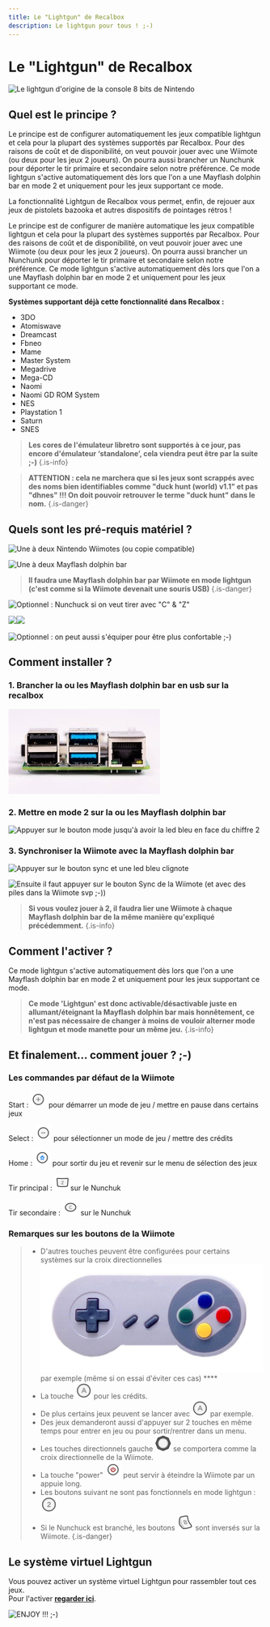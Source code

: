 ```yaml
---
title: Le "Lightgun" de Recalbox
description: Le lightgun pour tous ! ;-)
---
```


# Le "Lightgun" de Recalbox

![Le lightgun d&apos;origine de la console 8 bits de Nintendo](https://gblobscdn.gitbook.com/assets%2F-LzWj9p28FD5y9arPHmj%2F-MKAP38_U9NfWbQBC1s1%2F-MKAQ50E7mDYpt-rsb21%2Fimage.png?alt=media&token=cef0b2e0-ccc3-44ff-9879-820177e6ab1d)

## **Quel est le principe ?**

Le principe est de configurer automatiquement les jeux compatible lightgun et cela pour la plupart des systèmes supportés par Recalbox. Pour des raisons de coût et de disponibilité, on veut pouvoir jouer avec une Wiimote \(ou deux pour les jeux 2 joueurs\). On pourra aussi brancher un Nunchunk pour déporter le tir primaire et secondaire selon notre préférence. Ce mode lightgun s'active automatiquement dès lors que l'on a une Mayflash dolphin bar en mode 2 et uniquement pour les jeux supportant ce mode.

La fonctionnalité Lightgun de Recalbox vous permet, enfin, de rejouer aux jeux de pistolets bazooka et autres dispositifs de pointages rétros !

Le principe est de configurer de manière automatique les jeux compatible lightgun et cela pour la plupart des systèmes supportés par Recalbox. Pour des raisons de coût et de disponibilité, on veut pouvoir jouer avec une Wiimote \(ou deux pour les jeux 2 joueurs\). On pourra aussi brancher un Nunchunk pour déporter le tir primaire et secondaire selon notre préférence. Ce mode lightgun s'active automatiquement dès lors que l'on a une Mayflash dolphin bar en mode 2 et uniquement pour les jeux supportant ce mode.

**Systèmes supportant déjà cette fonctionnalité dans Recalbox :**

* 3DO
* Atomiswave
* Dreamcast
* Fbneo
* Mame
* Master System
* Megadrive
* Mega-CD
* Naomi
* Naomi GD ROM System
* NES
* Playstation 1
* Saturn
* SNES


>**Les cores de l'émulateur libretro sont supportés à ce jour, pas encore d'émulateur ‘standalone’, cela viendra peut être par la suite ;-\)**
{.is-info}


>**ATTENTION : cela ne marchera que si les jeux sont scrappés avec des noms bien identifiables comme "duck hunt \(world\) v1.1" et pas "dhnes" !!! On doit pouvoir retrouver le terme "duck hunt" dans le nom.**
{.is-danger}

## **Quels sont les pré-requis matériel ?**

![Une &#xE0; deux Nintendo Wiimotes \(ou copie compatible\)](https://lh5.googleusercontent.com/NNm189Bx1goyA9D_qMw3I7KZdzxg-2eA6vHrNSyO-Edx7o9fp68x4-Q4I_ZyBwhtiUagOu6li6UjtGtT2LgO4H9c0hRS7eMwzObS_OYoY7tm8RJMnvp_XSHeELfv_NuZSAMJdHJk)

![Une &#xE0; deux Mayflash dolphin bar](https://lh6.googleusercontent.com/mZiPLJ6gcMT6b7VUHf2kWVA_lfNX7qrAiaA5jBH_FnuAEeAtKzlHCzifWDWlvICeEuqZvWFHQs4cpre23k5KQ-0E7iSuVFh02xqOcMxcPhTAdzDHR3d104nDW4BPFqv68OcEuw9q)


>**Il faudra une Mayflash dolphin bar par Wiimote en mode lightgun \(c'est comme si la Wiimote devenait une souris USB\)**
{.is-danger}

![Optionnel : Nunchuck si on veut tirer avec &quot;C&quot; &amp; &quot;Z&quot;](https://lh5.googleusercontent.com/MywufiMb-KgexMMdjS30gdsWz-0jvbKnYPQp0XpEHHthRPWKG5LMPyFbgShaVCVpo1aA4iMC8gaogmyRjQzZrP1ABUtcNVCWailUu1T9GLKU786xc6LPe9thuCc25ZX1OCYOtOur)

![](https://firebasestorage.googleapis.com/v0/b/gitbook-28427.appspot.com/o/assets%2F-LzWj9p28FD5y9arPHmj%2F-MJOoj1fI5DbRKAPkUiv%2F-MJOpM6MN22S852r9oq3%2Fimage.png?alt=media&token=a4706f0a-2323-4af8-af17-4413f03ce6e4)![](https://firebasestorage.googleapis.com/v0/b/gitbook-28427.appspot.com/o/assets%2F-LzWj9p28FD5y9arPHmj%2F-MJOoj1fI5DbRKAPkUiv%2F-MJOpboUygUy1fzzDYsH%2Fimage.png?alt=media&token=aa67706d-d828-4949-88de-6e6e817818af)

![Optionnel : on peut aussi s&apos;&#xE9;quiper pour &#xEA;tre plus confortable ;-\)](https://lh5.googleusercontent.com/jUU6nUowyLWUCfM_hRY2rUPF_E7euC897F6i9bKH9OfsJ0fWBrvitgwLMDs59LNmR6Ymf8d_MYMgXkzuUTFDMId7lgBj5Mc9N_T60MYGvibzs2cPNd9zjQI5OXY--Giz4Vrza4Yh)

## Comment installer ?

### 1. Brancher la ou les Mayflash dolphin bar en usb sur la recalbox

![](./lightgun-de-recalbox/image%20%2866%29.png) 



### **2. Mettre en mode 2 sur la ou les** Mayflash dolphin bar

![Appuyer sur le bouton mode jusqu&apos;&#xE0; avoir la led bleu en face du chiffre 2](https://lh5.googleusercontent.com/zXh7JW2o1k-P6KmrXSDF5gcZiMd_5hkhPeS3lcYaIGcVEJYLZQ29i-MtjruKgt8EBT-VP4FHrfEbL7cN6HMpDdoMaQgFYeHnvsz1-5NUmFyiYDm4V2IP9y9xDFDcqZxHJMqtYlxL)

### **3. Synchroniser la Wiimote avec la** Mayflash dolphin bar

![Appuyer sur le bouton sync et une led bleu clignote](https://lh6.googleusercontent.com/dSO96XzGfP2O5Bfp7f6wR2kVcYC2FxnIuQ_SiUVadJPUa8dtUWv07F6atY1ZD5QQV1mf0gDdXSVJL4X80XEHQ0Tjv1H4BQBoXgPYCzxB1W3XwbyknQAFZg54TiEr0U-MhOEpk8TI)

![Ensuite il faut appuyer sur le bouton Sync de la Wiimote \(et avec des piles dans la Wiimote svp ;-\)\)](https://gblobscdn.gitbook.com/assets%2F-LzWj9p28FD5y9arPHmj%2F-MJOoj1fI5DbRKAPkUiv%2F-MJOqgAnf7xJXvnfUFlt%2Fimage.png?alt=media&token=58ec1a7a-1428-4530-ade1-c176368982f7)


>**Si vous voulez jouer à 2, il faudra lier une Wiimote à chaque Mayflash dolphin bar de la même manière qu'expliqué précédemment.**
{.is-info}

## Comment l'activer ?

Ce mode lightgun s'active automatiquement dès lors que l'on a une Mayflash dolphin bar en mode 2 et uniquement pour les jeux supportant ce mode.


>**Ce mode 'Lightgun' est donc activable/désactivable juste en allumant/éteignant la Mayflash dolphin bar mais honnêtement, ce n'est pas nécessaire de changer à moins de vouloir alterner mode lightgun et mode manette pour un même jeu.**
{.is-info}

## Et finalement… comment jouer ? ;-\)

### Les commandes par défaut de la Wiimote

Start : ![](./lightgun-de-recalbox/image%20%2856%29.png) pour démarrer un mode de jeu / mettre en pause dans certains jeux

Select : ![](./lightgun-de-recalbox/image%20%28331%29.png) pour sélectionner un mode de jeu / mettre des crédits

Home : ![](./lightgun-de-recalbox/image%20%28258%29.png) pour sortir du jeu et revenir sur le menu de sélection des jeux

Tir principal : ![](./lightgun-de-recalbox/image%20%28341%29.png)sur le Nunchuk

 Tir secondaire :  ![](./lightgun-de-recalbox/image%20%28237%29.png) sur le Nunchuk 

### Remarques sur les boutons de la Wiimote


>* D'autres touches peuvent être configurées pour certains systèmes sur la croix directionnelles ![](./lightgun-de-recalbox/image%20%28131%29.png)par exemple \(même si on essai d'éviter ces cas\)   ****
>* La touche ![](./lightgun-de-recalbox/image%20%28346%29.png) pour les crédits.
>* De plus certains jeux peuvent se lancer avec ![](./lightgun-de-recalbox/image%20%28346%29.png) par exemple.
>* Des jeux demanderont aussi d'appuyer sur 2 touches en même temps pour entrer en jeu ou pour sortir/rentrer dans un menu.
>* Les touches directionnels gauche ![](./lightgun-de-recalbox/image%20%28140%29.png) se comportera comme la croix directionnelle de la Wiimote.
>* La touche "power" ![](./lightgun-de-recalbox/image%20%28107%29.png) peut servir à éteindre la Wiimote par un appuie long.
>* Les boutons suivant ne sont pas fonctionnels en mode lightgun : ![](./lightgun-de-recalbox/image%20%28261%29.png)
>* Si le Nunchuck est branché, les boutons ![](./lightgun-de-recalbox/image%20%28291%29.png) sont inversés sur la Wiimote.
{.is-danger}

## Le système virtuel Lightgun

Vous pouvez activer un système virtuel Lightgun pour rassembler tout ces jeux.  
Pour l'activer [**regarder ici**](/fr/usage-basique/fonctionnalites/systemes-virtuels).

![ENJOY !!! ;-\)](https://gblobscdn.gitbook.com/assets%2F-LzWj9p28FD5y9arPHmj%2F-MJOqsx9jR6L9LGUY6Ec%2F-MJOrAol4SVGlEoZ25Zq%2Fimage.png?alt=media&token=9354310e-aae3-44eb-a73e-117f08a4d607)

